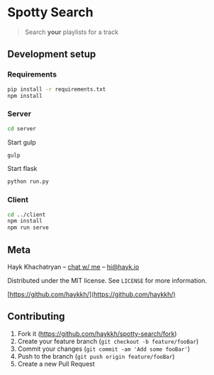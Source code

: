 # Spotty Search
> Search __your__ playlists for a track

## Development setup

### Requirements

```sh
pip install -r requirements.txt
npm install
```

### Server

```sh
cd server
```

Start gulp

```sh
gulp
```

Start flask

```sh
python run.py
```

### Client

```sh
cd ../client
npm install
npm run serve
```

## Meta

Hayk Khachatryan – [chat w/ me](https://chat.hayk.io) – hi@hayk.io

Distributed under the MIT license. See ``LICENSE`` for more information.

[https://github.com/haykkh/](https://github.com/haykkh/)

## Contributing

1. Fork it (<https://github.com/haykkh/spotty-search/fork>)
2. Create your feature branch (`git checkout -b feature/fooBar`)
3. Commit your changes (`git commit -am 'Add some fooBar'`)
4. Push to the branch (`git push origin feature/fooBar`)
5. Create a new Pull Request